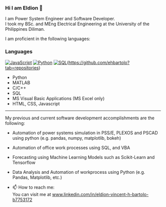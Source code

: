 ### Hi I am Eldion 👋

I am Power System Engineer and Software Developer. </br>
I took my BSc. and MEng Electrical Engineering at the University of the Philippines Diliman. </br>

I am proficient in the following languages:
### Languages

[![JavaScript](https://img.shields.io/badge/-JavaScript-000?&logo=JavaScript)](https://github.com/ehbartolo?tab=repositories)
[![Python](https://img.shields.io/badge/-Python-000?&logo=Python)](https://github.com/ehbartolo?tab=repositories)
[![SQL](https://img.shields.io/badge/-SQL-000?&logo=MySQL)](https://ra1nbow.xyz?ref=github)(https://github.com/ehbartolo?tab=repositories)

- Python
- MATLAB
- C/C++
- SQL
- MS Visual Basic Applications (MS Excel only)
- HTML, CSS, Javascript
<hr/>

My previous and current software development accomplishments are the following:
- Automation of power systems simulation in PSS/E, PLEXOS and PSCAD using python (e.g. pandas, numpy, matplotlib, bokeh)
- Automation of office work processes using SQL, and VBA
- Forecasting using Machine Learning Models such as Scikit-Learn and Tensorflow
- Data Analysis and Automation of workprocess using Python (e.g. Pandas, Matplotlib, etc.)

- 📫 How to reach me:</br>
  You can visit me at www.linkedin.com/in/eldion-vincent-h-bartolo-b7753172


<!--
**ehbartolo/ehbartolo** is a ✨ _special_ ✨ repository because its `README.md` (this file) appears on your GitHub profile.

Here are some ideas to get you started:

- 🔭 I’m currently working on ...
- 🌱 I’m currently learning ...
- 👯 I’m looking to collaborate on ...
- 🤔 I’m looking for help with ...
- 💬 Ask me about ...
- 📫 How to reach me: ...
- 😄 Pronouns: ...
- ⚡ Fun fact: ...
-->
